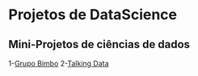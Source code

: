 # Projetos de DataScience

## Mini-Projetos de ciências de dados
1-[Grupo Bimbo](https://brenold94.github.io/DataScience-Projects/GrupoBimbo/GrupoBimbo_D.html)
2-[Talking Data](https://brenold94.github.io/DataScience-Projects/TalkingData/DeteccaoFraudePropaganda.html)
